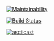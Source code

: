 [![Maintainability](https://api.codeclimate.com/v1/badges/a99a88d28ad37a79dbf6/maintainability)](https://codeclimate.com/github/codeclimate/codeclimate/maintainability)

[![Build Status](https://travis-ci.org/ramzesnic/project-lvl2-s443.svg?branch=master)](https://travis-ci.org/ramzesnic/project-lvl2-s443)

[![asciicast](https://asciinema.org/a/sHjvFVPJSkWdPqgenTURmxW6z.svg)](https://asciinema.org/a/sHjvFVPJSkWdPqgenTURmxW6z)